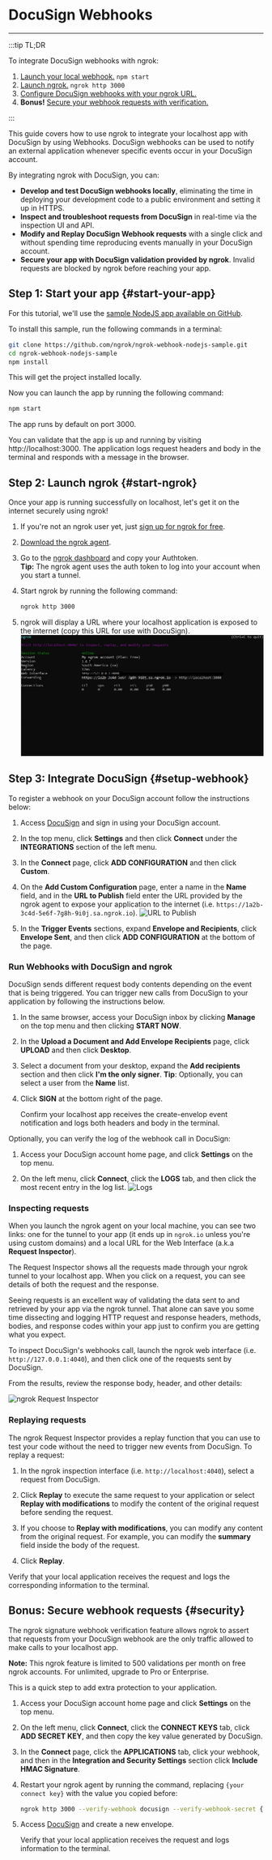 # DocuSign Webhooks
------------

:::tip TL;DR

To integrate DocuSign webhooks with ngrok:
1. [Launch your local webhook.](#start-your-app) `npm start`
1. [Launch ngrok.](#start-ngrok) `ngrok http 3000`
1. [Configure DocuSign webhooks with your ngrok URL.](#setup-webhook)
1. **Bonus!** [Secure your webhook requests with verification.](#security)

:::


This guide covers how to use ngrok to integrate your localhost app with DocuSign by using Webhooks.
DocuSign webhooks can be used to notify an external application whenever specific events occur in your DocuSign account. 

By integrating ngrok with DocuSign, you can:

- **Develop and test DocuSign webhooks locally**, eliminating the time in deploying your development code to a public environment and setting it up in HTTPS.
- **Inspect and troubleshoot requests from DocuSign** in real-time via the inspection UI and API.
- **Modify and Replay DocuSign Webhook requests** with a single click and without spending time reproducing events manually in your DocuSign account.
- **Secure your app with DocuSign validation provided by ngrok**. Invalid requests are blocked by ngrok before reaching your app.


## **Step 1**: Start your app {#start-your-app}

For this tutorial, we'll use the [sample NodeJS app available on GitHub](https://github.com/ngrok/ngrok-webhook-nodejs-sample). 

To install this sample, run the following commands in a terminal:

```bash
git clone https://github.com/ngrok/ngrok-webhook-nodejs-sample.git
cd ngrok-webhook-nodejs-sample
npm install
```

This will get the project installed locally.

Now you can launch the app by running the following command: 

```bash
npm start
```

The app runs by default on port 3000. 

You can validate that the app is up and running by visiting http://localhost:3000. The application logs request headers and body in the terminal and responds with a message in the browser.


## **Step 2**: Launch ngrok {#start-ngrok}

Once your app is running successfully on localhost, let's get it on the internet securely using ngrok! 

1. If you're not an ngrok user yet, just [sign up for ngrok for free](https://ngrok.com/signup).

1. [Download the ngrok agent](https://ngrok.com/download).

1. Go to the [ngrok dashboard](https://dashboard.ngrok.com) and copy your Authtoken. <br />
    **Tip:** The ngrok agent uses the auth token to log into your account when you start a tunnel.
    
1. Start ngrok by running the following command:
    ```bash
    ngrok http 3000
    ```

1. ngrok will display a URL where your localhost application is exposed to the internet (copy this URL for use with DocuSign).
    ![ngrok agent running](/img/integrations/launch_ngrok_tunnel.png)


## **Step 3**: Integrate  DocuSign {#setup-webhook}

To register a webhook on your DocuSign account follow the instructions below:

1. Access [DocuSign](https://docusign.com/) and sign in using your DocuSign account.

1. In the top menu, click **Settings** and then click **Connect** under the **INTEGRATIONS** section of the left menu.

1. In the **Connect** page, click **ADD CONFIGURATION** and then click **Custom**.

1. On the **Add Custom Configuration** page, enter a name in the **Name** field, and in the **URL to Publish** field enter the URL provided by the ngrok agent to expose your application to the internet (i.e. `https://1a2b-3c4d-5e6f-7g8h-9i0j.sa.ngrok.io`).
    ![URL to Publish](img/ngrok_url_configuration_docusign.png)

1. In the **Trigger Events** sections, expand **Envelope and Recipients**, click **Envelope Sent**, and then click **ADD CONFIGURATION** at the bottom of the page.


### Run Webhooks with DocuSign and ngrok

DocuSign sends different request body contents depending on the event that is being triggered.
You can trigger new calls from DocuSign to your application by following the instructions below.

1. In the same browser, access your DocuSign inbox by clicking **Manage** on the top menu and then clicking **START NOW**.

1. In the **Upload a Document and Add Envelope Recipients** page, click **UPLOAD** and then click **Desktop**.

1. Select a document from your desktop, expand the **Add recipients** section and then click **I'm the only signer**.
    **Tip**: Optionally, you can select a user from the **Name** list.

1. Click **SIGN** at the bottom right of the page.

    Confirm your localhost app receives the create-envelop event notification and logs both headers and body in the terminal.

Optionally, you can verify the log of the webhook call in DocuSign:

1. Access your DocuSign account home page, and click **Settings** on the top menu.

1. On the left menu, click **Connect**, click the **LOGS** tab, and then click the most recent entry in the log list.
    ![Logs](img/ngrok_logs_docusign.png)


### Inspecting requests

When you launch the ngrok agent on your local machine, you can see two links: one for the tunnel to your app (it ends up in `ngrok.io` unless you're using custom domains) and a local URL for the Web Interface (a.k.a **Request Inspector**).

The Request Inspector shows all the requests made through your ngrok tunnel to your localhost app. When you click on a request, you can see details of both the request and the response.

Seeing requests is an excellent way of validating the data sent to and retrieved by your app via the ngrok tunnel. That alone can save you some time dissecting and logging HTTP request and response headers, methods, bodies, and response codes within your app just to confirm you are getting what you expect.

To inspect DocuSign's webhooks call, launch the ngrok web interface (i.e. `http://127.0.0.1:4040`), and then click one of the requests sent by DocuSign.

From the results, review the response body, header, and other details:

![ngrok Request Inspector](img/ngrok_introspection_docusign_webhooks.png)


### Replaying requests

The ngrok Request Inspector provides a replay function that you can use to test your code without the need to trigger new events from DocuSign. To replay a request:

1. In the ngrok inspection interface (i.e. `http://localhost:4040`), select a request from DocuSign.

1. Click **Replay** to execute the same request to your application or select **Replay with modifications** to modify the content of the original request before sending the request.

1. If you choose to **Replay with modifications**, you can modify any content from the original request. For example, you can modify the **summary** field inside the body of the request.

1. Click **Replay**.

Verify that your local application receives the request and logs the corresponding information to the terminal.


## **Bonus**: Secure webhook requests {#security}

The ngrok signature webhook verification feature allows ngrok to assert that requests from your DocuSign webhook are the only traffic allowed to make calls to your localhost app.

**Note:** This ngrok feature is limited to 500 validations per month on free ngrok accounts. For unlimited, upgrade to Pro or Enterprise.

This is a quick step to add extra protection to your application.

1. Access your DocuSign account home page and click **Settings** on the top menu.

1. On the left menu, click **Connect**, click the **CONNECT KEYS** tab, click **ADD SECRET KEY**, and then copy the key value generated by DocuSign.

1. In the **Connect** page, click the **APPLICATIONS** tab, click your webhook, and then in the **Integration and Security Settings** section click **Include HMAC Signature**.

1. Restart your ngrok agent by running the command, replacing `{your connect key}` with the value you copied before:
    
    ```bash
    ngrok http 3000 --verify-webhook docusign --verify-webhook-secret {your connect key}
    ```

1. Access [DocuSign](https://app.docusign.com/home) and create a new envelope.

    Verify that your local application receives the request and logs information to the terminal.


